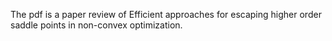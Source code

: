 The pdf is a paper review of Efficient approaches for escaping higher order saddle points in non-convex optimization.
